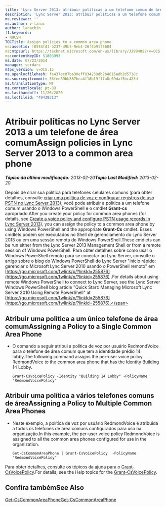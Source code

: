 ```yaml
---
title: 'Lync Server 2013: atribuir políticas a um telefone comum de área'
description: 'Lync Server 2013: atribuir políticas a um telefone comum de área.'
ms.reviewer: ''
ms.author: v-lanac
author: lanachin
f1.keywords:
- NOCSH
TOCTitle: Assign policies to a common area phone
ms:assetid: f0554fd1-b237-49b3-9eb4-26f4b91f5604
ms:mtpsurl: https://technet.microsoft.com/en-us/library/JJ994082(v=OCS.15)
ms:contentKeyID: 51803993
ms.date: 07/23/2014
manager: serdars
mtps_version: v=OCS.15
ms.openlocfilehash: fe437ec87ba30eff834239db2b4815adb2d5718c
ms.sourcegitcommit: 36fee89bb887bea4f18b19f17a8c69daf5bc423d
ms.translationtype: MT
ms.contentlocale: pt-BR
ms.lasthandoff: 11/26/2020
ms.locfileid: "49438313"
---
```

# <a name="assign-policies-in-lync-server-2013-to-a-common-area-phone"></a><span data-ttu-id="5cefe-103">Atribuir políticas no Lync Server 2013 a um telefone de área comum</span><span class="sxs-lookup"><span data-stu-id="5cefe-103">Assign policies in Lync Server 2013 to a common area phone</span></span>

<div data-xmlns="http://www.w3.org/1999/xhtml">

<div class="topic" data-xmlns="http://www.w3.org/1999/xhtml" data-msxsl="urn:schemas-microsoft-com:xslt" data-cs="https://msdn.microsoft.com/">

<div data-asp="https://msdn2.microsoft.com/asp">



</div>

<div id="mainSection">

<div id="mainBody"><span data-ttu-id="5cefe-104">

<span> </span></span><span class="sxs-lookup"><span data-stu-id="5cefe-104">

<span> </span></span></span>

<span data-ttu-id="5cefe-105">_**Tópico da última modificação:** 2013-02-20_</span><span class="sxs-lookup"><span data-stu-id="5cefe-105">_**Topic Last Modified:** 2013-02-20_</span></span>

<span data-ttu-id="5cefe-106">Depois de criar sua política para telefones celulares comuns (para obter detalhes, consulte [criar uma política de voz e configurar registros de uso PSTN no Lync Server 2013](lync-server-2013-create-a-voice-policy-and-configure-pstn-usage-records.md)), você pode atribuir a política a um telefone comum usando o Windows PowerShell e o cmdlet **Grant-cs** apropriado.</span><span class="sxs-lookup"><span data-stu-id="5cefe-106">After you create your policy for common area phones (for details, see [Create a voice policy and configure PSTN usage records in Lync Server 2013](lync-server-2013-create-a-voice-policy-and-configure-pstn-usage-records.md)), you can assign the policy to a common area phone by using Windows PowerShell and the appropriate **Grant-Cs** cmdlet.</span></span> <span data-ttu-id="5cefe-107">Esses cmdlets podem ser executados no Shell de gerenciamento do Lync Server 2013 ou em uma sessão remota do Windows PowerShell.</span><span class="sxs-lookup"><span data-stu-id="5cefe-107">These cmdlets can be run either from the Lync Server 2013 Management Shell or from a remote session of Windows PowerShell.</span></span> <span data-ttu-id="5cefe-108">Para obter detalhes sobre como usar o Windows PowerShell remoto para se conectar ao Lync Server, consulte o artigo sobre o blog do Windows PowerShell do Lync Server "início rápido: gerenciar o Microsoft Lync Server 2010 usando o PowerShell remoto" em [https://go.microsoft.com/fwlink/p/?linkId=255876](https://go.microsoft.com/fwlink/p/?linkid=255876) .</span><span class="sxs-lookup"><span data-stu-id="5cefe-108">For details about using remote Windows PowerShell to connect to Lync Server, see the Lync Server Windows PowerShell blog article "Quick Start: Managing Microsoft Lync Server 2010 Using Remote PowerShell" at [https://go.microsoft.com/fwlink/p/?linkId=255876](https://go.microsoft.com/fwlink/p/?linkid=255876).</span></span>

<div>


<div>

## <a name="assigning-a-policy-to-a-single-common-area-phone"></a><span data-ttu-id="5cefe-109">Atribuir uma política a um único telefone de área comum</span><span class="sxs-lookup"><span data-stu-id="5cefe-109">Assigning a Policy to a Single Common Area Phone</span></span>

  - <span data-ttu-id="5cefe-110">O comando a seguir atribui a política de voz por usuário RedmondVoice para o telefone de área comum que tem a identidade prédio 14 lobby.</span><span class="sxs-lookup"><span data-stu-id="5cefe-110">The following command assigns the per-user voice policy RedmondVoice to the common area phone that has the Identity Building 14 Lobby.</span></span>
    
        Grant-CsVoicePolicy -Identity "Building 14 Lobby" -PolicyName "RedmondVoicePolicy"

</div>

<div>

## <a name="assigning-a-policy-to-multiple-common-area-phones"></a><span data-ttu-id="5cefe-111">Atribuir uma política a vários telefones comuns de área</span><span class="sxs-lookup"><span data-stu-id="5cefe-111">Assigning a Policy to Multiple Common Area Phones</span></span>

  - <span data-ttu-id="5cefe-112">Neste exemplo, a política de voz por usuário RedmondVoice é atribuída a todos os telefones de área comuns configurados para uso na organização.</span><span class="sxs-lookup"><span data-stu-id="5cefe-112">In this example, the per-user voice policy RedmondVoice is assigned to all the common area phones configured for use in the organization.</span></span>
    
        Get-CsCommonAreaPhone | Grant-CsVoicePolicy  -PolicyName "RedmondVoicePolicy"

</div>

<span data-ttu-id="5cefe-113">Para obter detalhes, consulte os tópicos da ajuda para o [Grant-CsVoicePolicy](https://docs.microsoft.com/powershell/module/skype/Grant-CsVoicePolicy).</span><span class="sxs-lookup"><span data-stu-id="5cefe-113">For details, see the Help topics for the [Grant-CsVoicePolicy](https://docs.microsoft.com/powershell/module/skype/Grant-CsVoicePolicy).</span></span>

</div>

<div>

## <a name="see-also"></a><span data-ttu-id="5cefe-114">Confira também</span><span class="sxs-lookup"><span data-stu-id="5cefe-114">See Also</span></span>


[<span data-ttu-id="5cefe-115">Get-CsCommonAreaPhone</span><span class="sxs-lookup"><span data-stu-id="5cefe-115">Get-CsCommonAreaPhone</span></span>](https://docs.microsoft.com/powershell/module/skype/Get-CsCommonAreaPhone)  
  

<span data-ttu-id="5cefe-116"></div>

</div>

<span> </span>

</div>

</div>

</span><span class="sxs-lookup"><span data-stu-id="5cefe-116"></div>

</div>

<span> </span>

</div>

</div>

</span></span></div>

